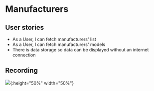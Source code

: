 # Manufacturers

## User stories

- As a User, I can fetch manufacturers' list
- As a User, I can fetch manufacturers' models
- There is data storage so data can be displayed without an internet connection

## Recording

![](app_demo.gif){:height="50%" width="50%"}
